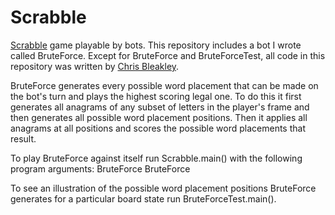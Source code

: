 # Scrabble
[Scrabble](https://en.wikipedia.org/wiki/Scrabble) game playable by bots. This repository includes a bot I wrote called BruteForce. Except for BruteForce and BruteForceTest, all code in this repository was written by [Chris Bleakley](http://www.ucd.ie/research/people/computerscience/drchrisbleakley/).

BruteForce generates every possible word placement that can be made on the bot's turn and plays the highest scoring legal one. To do this it first generates all anagrams of any subset of letters in the player's frame and then generates all possible word placement positions. Then it applies all anagrams at all positions and scores the possible word placements that result.

To play BruteForce against itself run Scrabble.main() with the following program arguments: BruteForce BruteForce

To see an illustration of the possible word placement positions BruteForce generates for a particular board state run BruteForceTest.main().

